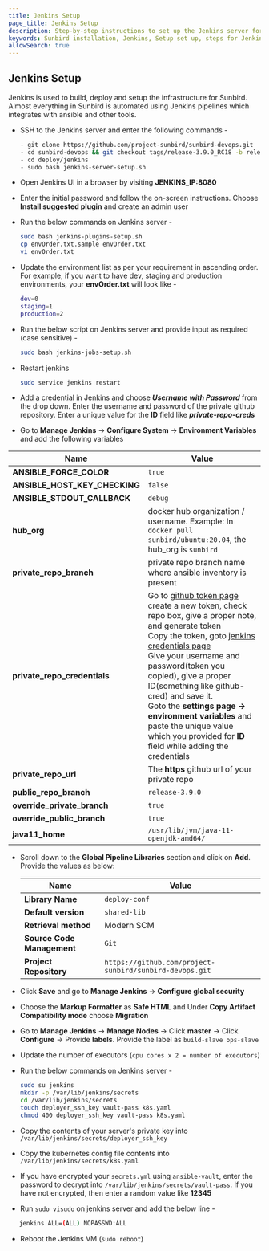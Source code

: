 ```yaml
---
title: Jenkins Setup
page_title: Jenkins Setup
description: Step-by-step instructions to set up the Jenkins server for the Sunbird installation
keywords: Sunbird installation, Jenkins, Setup set up, steps for Jenkins installation
allowSearch: true
---
```



## Jenkins Setup

Jenkins is used to build, deploy and setup the infrastructure for Sunbird. Almost everything in Sunbird is automated using Jenkins pipelines which integrates with ansible and other tools.

- SSH to the Jenkins server and enter the following commands -

     ```bash
    - git clone https://github.com/project-sunbird/sunbird-devops.git
    - cd sunbird-devops && git checkout tags/release-3.9.0_RC18 -b release-3.9.0_RC18
    - cd deploy/jenkins
    - sudo bash jenkins-server-setup.sh
     ```

- Open Jenkins UI in a browser by visiting **JENKINS_IP:8080**

- Enter the initial password and follow the on-screen instructions. Choose **Install suggested plugin** and create an admin user

- Run the below commands on Jenkins server -

    ```bash
    sudo bash jenkins-plugins-setup.sh
    cp envOrder.txt.sample envOrder.txt
    vi envOrder.txt
    ```

- Update the environment list as per your requirement in ascending order. For example, if you want to have dev, staging and production environments, your **envOrder.txt** will look like -

    ```bash
    dev=0
    staging=1
    production=2
    ```

- Run the below script on Jenkins server and provide input as required (case sensitive) -

    ```bash
    sudo bash jenkins-jobs-setup.sh
    ```

- Restart jenkins

    ```bash
    sudo service jenkins restart
    ```

- Add a credential in Jenkins and choose **_Username with Password_** from the drop down. Enter the username and password of the private github repository. Enter a unique value for the **ID** field like **_private-repo-creds_**

- Go to **Manage Jenkins** -> **Configure System** -> **Environment Variables** and add the following variables

| **Name**                      | **Value**                                                                                                                                                                                                                                                                                                                                                                                                                                                                                                                                    |
|-------------------------------|----------------------------------------------------------------------------------------------------------------------------------------------------------------------------------------------------------------------------------------------------------------------------------------------------------------------------------------------------------------------------------------------------------------------------------------------------------------------------------------------------------------------------------------------|
| **ANSIBLE_FORCE_COLOR**       | `true`                                                                                                                                                                                                                                                                                                                                                                                                                                                                                                                                       |
| **ANSIBLE_HOST_KEY_CHECKING** | `false`                                                                                                                                                                                                                                                                                                                                                                                                                                                                                                                                      |
| **ANSIBLE_STDOUT_CALLBACK**   | `debug`                                                                                                                                                                                                                                                                                                                                                                                                                                                                                                                                      |
| **hub_org**                   | docker hub organization / username. Example: In `docker pull sunbird/ubuntu:20.04`, the hub_org is `sunbird`                                                                                                                                                                                                                                                                                                                                                                                                                                 |
| **private_repo_branch**       | private repo branch name where ansible inventory is present                                                                                                                                                                                                                                                                                                                                                                                                                                                                                  |
| **private_repo_credentials**  | Go to [github token page](https://github.com/settings/tokens/new) create a new token, check repo box, give a proper note, and generate token<br>Copy the token, goto [jenkins credentials page](http://jenkins_ip:8080/credentials/store/system/domain/_/newCredentials)<br>Give your username and password(token you copied), give a proper ID(something like github-cred) and save it.<br> Goto the **settings page -> environment variables** and paste the unique value which you provided for **ID** field while adding the credentials |
| **private_repo_url**          | The **https** github url of your private repo                                                                                                                                                                                                                                                                                                                                                                                                                                                                                                |
| **public_repo_branch**        | `release-3.9.0`                                                                                                                                                                                                                                                                                                                                                                                                                                                                                                                              |
| **override_private_branch**   | `true`                                                                                                                                                                                                                                                                                                                                                                                                                                                                                                                                       |
| **override_public_branch**    | `true`                                                                                                                                                                                                                                                                                                                                                                                                                                                                                                                                       |
| **java11_home**               | `/usr/lib/jvm/java-11-openjdk-amd64/`                                                                                                                                                                                                                                                                                                                                                                                                                                                                                                        |

- Scroll down to the **Global Pipeline Libraries** section and click on **Add**. Provide the values as below:

    |**Name**|**Value**|
    |-------|--------|
    |**Library Name**|`deploy-conf`|
    |**Default version**|`shared-lib`
    |**Retrieval method**|Modern SCM|
    |**Source Code Management**|`Git`|
    |**Project Repository**|`https://github.com/project-sunbird/sunbird-devops.git`|

- Click **Save** and go to **Manage Jenkins** -> **Configure global security**

- Choose the **Markup Formatter** as **Safe HTML** and Under **Copy Artifact Compatibility mode**  choose **Migration**

- Go to **Manage Jenkins** -> **Manage Nodes** -> Click **master** -> Click **Configure** -> Provide **labels**. Provide the label as `build-slave ops-slave`

- Update the number of executors (`cpu cores x 2 = number of executors`)

- Run the below commands on Jenkins server -

    ```bash
    sudo su jenkins
    mkdir -p /var/lib/jenkins/secrets
    cd /var/lib/jenkins/secrets
    touch deployer_ssh_key vault-pass k8s.yaml
    chmod 400 deployer_ssh_key vault-pass k8s.yaml
    ```

- Copy the contents of your server's private key into `/var/lib/jenkins/secrets/deployer_ssh_key`  

- Copy the kubernetes config file contents into `/var/lib/jenkins/secrets/k8s.yaml`

- If you have encrypted your `secrets.yml` using `ansible-vault`, enter the password to decrypt into `/var/lib/jenkins/secrets/vault-pass`. If you have not encrypted, then enter a random value like **12345**

- Run `sudo visudo` on jenkins server and add the below line -

 ```bash
    jenkins ALL=(ALL) NOPASSWD:ALL
 ```

- Reboot the Jenkins VM (`sudo reboot`)
